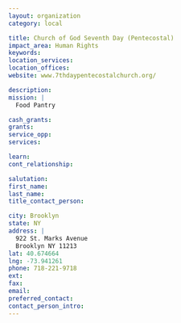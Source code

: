 ```yaml
---
layout: organization
category: local

title: Church of God Seventh Day (Pentecostal)
impact_area: Human Rights
keywords: 
location_services: 
location_offices: 
website: www.7thdaypentecostalchurch.org/‎

description: 
mission: |
  Food Pantry

cash_grants: 
grants: 
service_opp: 
services: 

learn: 
cont_relationship: 

salutation: 
first_name: 
last_name: 
title_contact_person: 

city: Brooklyn
state: NY
address: |
  922 St. Marks Avenue     
  Brooklyn NY 11213
lat: 40.674664
lng: -73.941261
phone: 718-221-9718
ext: 
fax: 
email: 
preferred_contact: 
contact_person_intro: 
---
```

